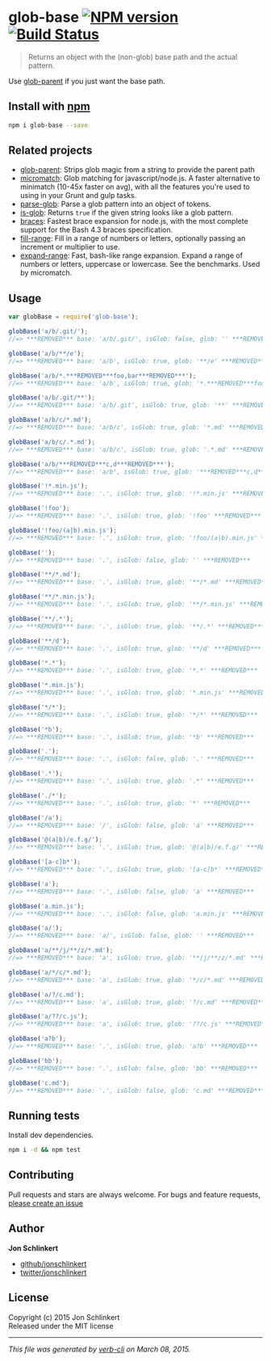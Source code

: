 # glob-base [![NPM version](https://badge.fury.io/js/glob-base.svg)](http://badge.fury.io/js/glob-base)  [![Build Status](https://travis-ci.org/jonschlinkert/glob-base.svg)](https://travis-ci.org/jonschlinkert/glob-base) 

> Returns an object with the (non-glob) base path and the actual pattern.

Use [glob-parent](https://github.com/es128/glob-parent) if you just want the base path.

## Install with [npm](npmjs.org)

```bash
npm i glob-base --save
```

## Related projects
* [glob-parent](https://github.com/es128/glob-parent): Strips glob magic from a string to provide the parent path
* [micromatch](https://github.com/jonschlinkert/micromatch): Glob matching for javascript/node.js. A faster alternative to minimatch (10-45x faster on avg), with all the features you're used to using in your Grunt and gulp tasks.
* [parse-glob](https://github.com/jonschlinkert/parse-glob): Parse a glob pattern into an object of tokens.
* [is-glob](https://github.com/jonschlinkert/is-glob): Returns `true` if the given string looks like a glob pattern.
* [braces](https://github.com/jonschlinkert/braces): Fastest brace expansion for node.js, with the most complete support for the Bash 4.3 braces specification.
* [fill-range](https://github.com/jonschlinkert/fill-range): Fill in a range of numbers or letters, optionally passing an increment or multiplier to use.
* [expand-range](https://github.com/jonschlinkert/expand-range): Fast, bash-like range expansion. Expand a range of numbers or letters, uppercase or lowercase. See the benchmarks. Used by micromatch.

## Usage

```js
var globBase = require('glob-base');

globBase('a/b/.git/');
//=> ***REMOVED*** base: 'a/b/.git/', isGlob: false, glob: '' ***REMOVED***)

globBase('a/b/**/e');
//=> ***REMOVED*** base: 'a/b', isGlob: true, glob: '**/e' ***REMOVED***

globBase('a/b/*.***REMOVED***foo,bar***REMOVED***');
//=> ***REMOVED*** base: 'a/b', isGlob: true, glob: '*.***REMOVED***foo,bar***REMOVED***' ***REMOVED***

globBase('a/b/.git/**');
//=> ***REMOVED*** base: 'a/b/.git', isGlob: true, glob: '**' ***REMOVED***

globBase('a/b/c/*.md');
//=> ***REMOVED*** base: 'a/b/c', isGlob: true, glob: '*.md' ***REMOVED***

globBase('a/b/c/.*.md');
//=> ***REMOVED*** base: 'a/b/c', isGlob: true, glob: '.*.md' ***REMOVED***

globBase('a/b/***REMOVED***c,d***REMOVED***');
//=> ***REMOVED*** base: 'a/b', isGlob: true, glob: '***REMOVED***c,d***REMOVED***' ***REMOVED***

globBase('!*.min.js');
//=> ***REMOVED*** base: '.', isGlob: true, glob: '!*.min.js' ***REMOVED***

globBase('!foo');
//=> ***REMOVED*** base: '.', isGlob: true, glob: '!foo' ***REMOVED***

globBase('!foo/(a|b).min.js');
//=> ***REMOVED*** base: '.', isGlob: true, glob: '!foo/(a|b).min.js' ***REMOVED***

globBase('');
//=> ***REMOVED*** base: '.', isGlob: false, glob: '' ***REMOVED***

globBase('**/*.md');
//=> ***REMOVED*** base: '.', isGlob: true, glob: '**/*.md' ***REMOVED***

globBase('**/*.min.js');
//=> ***REMOVED*** base: '.', isGlob: true, glob: '**/*.min.js' ***REMOVED***

globBase('**/.*');
//=> ***REMOVED*** base: '.', isGlob: true, glob: '**/.*' ***REMOVED***

globBase('**/d');
//=> ***REMOVED*** base: '.', isGlob: true, glob: '**/d' ***REMOVED***

globBase('*.*');
//=> ***REMOVED*** base: '.', isGlob: true, glob: '*.*' ***REMOVED***

globBase('*.min.js');
//=> ***REMOVED*** base: '.', isGlob: true, glob: '*.min.js' ***REMOVED***

globBase('*/*');
//=> ***REMOVED*** base: '.', isGlob: true, glob: '*/*' ***REMOVED***

globBase('*b');
//=> ***REMOVED*** base: '.', isGlob: true, glob: '*b' ***REMOVED***

globBase('.');
//=> ***REMOVED*** base: '.', isGlob: false, glob: '.' ***REMOVED***

globBase('.*');
//=> ***REMOVED*** base: '.', isGlob: true, glob: '.*' ***REMOVED***

globBase('./*');
//=> ***REMOVED*** base: '.', isGlob: true, glob: '*' ***REMOVED***

globBase('/a');
//=> ***REMOVED*** base: '/', isGlob: false, glob: 'a' ***REMOVED***

globBase('@(a|b)/e.f.g/');
//=> ***REMOVED*** base: '.', isGlob: true, glob: '@(a|b)/e.f.g/' ***REMOVED***

globBase('[a-c]b*');
//=> ***REMOVED*** base: '.', isGlob: true, glob: '[a-c]b*' ***REMOVED***

globBase('a');
//=> ***REMOVED*** base: '.', isGlob: false, glob: 'a' ***REMOVED***

globBase('a.min.js');
//=> ***REMOVED*** base: '.', isGlob: false, glob: 'a.min.js' ***REMOVED***

globBase('a/');
//=> ***REMOVED*** base: 'a/', isGlob: false, glob: '' ***REMOVED***

globBase('a/**/j/**/z/*.md');
//=> ***REMOVED*** base: 'a', isGlob: true, glob: '**/j/**/z/*.md' ***REMOVED***

globBase('a/*/c/*.md');
//=> ***REMOVED*** base: 'a', isGlob: true, glob: '*/c/*.md' ***REMOVED***

globBase('a/?/c.md');
//=> ***REMOVED*** base: 'a', isGlob: true, glob: '?/c.md' ***REMOVED***

globBase('a/??/c.js');
//=> ***REMOVED*** base: 'a', isGlob: true, glob: '??/c.js' ***REMOVED***

globBase('a?b');
//=> ***REMOVED*** base: '.', isGlob: true, glob: 'a?b' ***REMOVED***

globBase('bb');
//=> ***REMOVED*** base: '.', isGlob: false, glob: 'bb' ***REMOVED***

globBase('c.md');
//=> ***REMOVED*** base: '.', isGlob: false, glob: 'c.md' ***REMOVED***
```

## Running tests
Install dev dependencies.

```bash
npm i -d && npm test
```


## Contributing
Pull requests and stars are always welcome. For bugs and feature requests, [please create an issue](https://github.com/jonschlinkert/glob-base/issues)


## Author

**Jon Schlinkert**
 
+ [github/jonschlinkert](https://github.com/jonschlinkert)
+ [twitter/jonschlinkert](http://twitter.com/jonschlinkert) 

## License
Copyright (c) 2015 Jon Schlinkert  
Released under the MIT license

***

_This file was generated by [verb-cli](https://github.com/assemble/verb-cli) on March 08, 2015._

